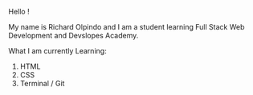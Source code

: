 Hello !

My name is Richard Olpindo and I am a student learning Full Stack Web Development and Devslopes Academy.

What I am currently Learning:
1. HTML
2. CSS
3. Terminal / Git
